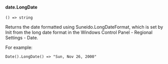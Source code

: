 #### date.LongDate

``` suneido
() => string
```

Returns the date formatted using Suneido.LongDateFormat, which is set by Init from the long date format in the Windows Control Panel - Regional Settings - Date.

For example:

``` suneido
Date().LongDate() => "Sun, Nov 26, 2000"
```